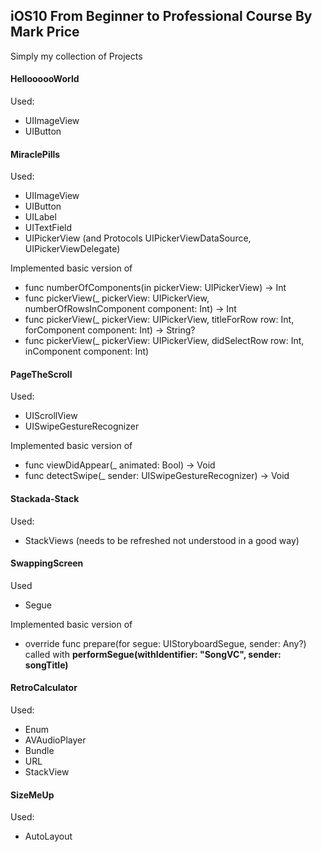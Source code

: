 ## iOS10 From Beginner to Professional Course By Mark Price

Simply my collection of Projects

#### HelloooooWorld

Used:

- UIImageView
- UIButton

#### MiraclePills

Used:

- UIImageView
- UIButton
- UILabel
- UITextField
- UIPickerView (and Protocols UIPickerViewDataSource, UIPickerViewDelegate)

Implemented basic version of 
- func numberOfComponents(in pickerView: UIPickerView) -> Int
- func pickerView(_ pickerView: UIPickerView, numberOfRowsInComponent component: Int) -> Int
- func pickerView(_ pickerView: UIPickerView, titleForRow row: Int, forComponent component: Int) -> String?
- func pickerView(_ pickerView: UIPickerView, didSelectRow row: Int, inComponent component: Int)

#### PageTheScroll

Used:

- UIScrollView
- UISwipeGestureRecognizer

Implemented basic version of
- func viewDidAppear(_ animated: Bool) -> Void
- func detectSwipe(_ sender: UISwipeGestureRecognizer) -> Void

#### Stackada-Stack

Used:

- StackViews (needs to be refreshed not understood in a good way)

#### SwappingScreen

Used

- Segue

Implemented basic version of
- override func prepare(for segue: UIStoryboardSegue, sender: Any?) called with **performSegue(withIdentifier: "SongVC", sender: songTitle)**

#### RetroCalculator

Used:

- Enum
- AVAudioPlayer
- Bundle
- URL
- StackView

#### SizeMeUp

Used:

- AutoLayout



